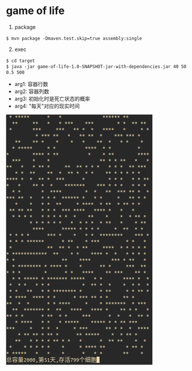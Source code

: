 # game of life

1. package

```shell
$ mvn package -Dmaven.test.skip=true assembly:single
```

2. exec

```shell
$ cd target
$ java -jar game-of-life-1.0-SNAPSHOT-jar-with-dependencies.jar 40 50 0.5 500
```

* arg1: 容器行数
* arg2: 容器列数
* arg3: 初始化时是死亡状态的概率
* arg4: "每天"对应的现实时间

![console-shot](./asset/result.png)